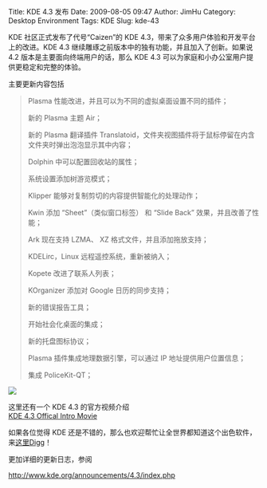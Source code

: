Title: KDE 4.3 发布
Date: 2009-08-05 09:47
Author: JimHu
Category: Desktop Environment
Tags: KDE
Slug: kde-43

KDE 社区正式发布了代号“Caizen”的 KDE
4.3，带来了众多用户体验和开发平台上的改进。KDE 4.3
继续雕琢之前版本中的独有功能，并且加入了创新。如果说 4.2
版本是主要面向终端用户的话，那么 KDE 4.3
可以为家庭和小办公室用户提供更稳定和完整的体验。

  
主要更新内容包括

> Plasma 性能改进，并且可以为不同的虚拟桌面设置不同的插件；  
>   
>  新的 Plasma 主题 Air；  
>   
>  新的 Plasma 翻译插件
> Translatoid，文件夹视图插件将于鼠标停留在内含文件夹时弹出泡泡显示其中内容；  
>   
>  Dolphin 中可以配置回收站的属性；  
>   
>  系统设置添加树游览模式；  
>   
>  Klipper 能够对复制剪切的内容提供智能化的处理动作；  
>   
> Kwin 添加 “Sheet”（类似窗口标签） 和 “Slide Back”
> 效果，并且改善了性能；  
>   
> Ark 现在支持 LZMA、 XZ 格式文件，并且添加拖放支持；  
>   
> KDELirc，Linux 远程遥控系统，重新被纳入；  
>   
> Kopete 改进了联系人列表；  
>   
> KOrganizer 添加对 Google 日历的同步支持；  
>   
> 新的错误报告工具；  
>   
> 开始社会化桌面的集成；  
>   
> 新的托盘图标协议；  
>   
> Plasma 插件集成地理数据引擎，可以通过 IP 地址提供用户位置信息；  
>   
> 集成 PoliceKit-QT；

![](http://www.kde.org/announcements/4.3/screenshots/desktop_thumb.jpg)

这里还有一个 KDE 4.3 的官方视频介绍  
[KDE 4.3 Offical Intro
Movie](http://blip.tv/file/get/Jospoortvliet-KDE43DesktopWorkspaceDemo820.ogv)

如果各位觉得 KDE
还是不错的，那么也欢迎帮忙让全世界都知道这个出色软件，来[这里Digg](http://digg.com/linux_unix/KDE_KDE_4_3_0_Caizen_Release_Announcement)！

更加详细的更新日志，参阅  
  
<http://www.kde.org/announcements/4.3/index.php>
